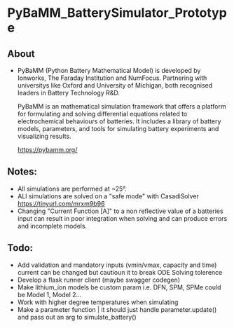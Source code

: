 # PyBaMM_BatterySimulator_Prototype
## About
- PyBaMM (Python Battery Mathematical Model) is developed by Ionworks, The Faraday Institution and NumFocus.
  Partnering with universitys like Oxford and University of Michigan, both recognised leaders in Battery Technology R&D.
              
  PyBaMM is an mathematical simulation framework that offers a platform for formulating and solving differential equations related to electrochemical behaviours of batteries. 
  It includes a library of battery models, parameters, and tools for simulating battery experiments and visualizing results.
              
  https://pybamm.org/

## Notes:  
- All simulations are performed at ~25°.
- ALl simulations are solved on a "safe mode" with CasadiSolver https://tinyurl.com/mrxm9b96
- Changing "Current Function [A]" to a non reflective value of a batteries input
  can result in poor integration when solving and can produce errors and incomplete models.

## Todo:   
- Add validation and mandatory inputs (vmin/vmax, capacity and time) current can be changed but cautioun it to break ODE Solving tolerence
- Develop a flask runner client (maybe swagger codegen)
- Make lithium_ion models be custom param i.e. DFN, SPM, SPMe could be Model 1, Model 2... 
- Work with higher degree temperatures when simulating
- Make a parameter function | it should just handle parameter.update() and pass out an arg to simulate_battery()
